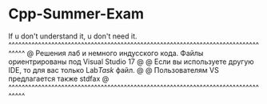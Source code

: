 # Cpp-Summer-Exam
If u don't understand it, u don't need it. 
^^^^^^^^^^^^^^^^^^^^^^^^^^^^^^^^^^^^^^^^^^^^^^^^^^^^^^^^^^^^^^^^^^^^^^^^^^^^^^^^^
@ Решения лаб и немного индусского кода. Файлы ориентрированы под Visual Studio 17 @
@ Если вы используете другую IDE, то для вас только Lab*Task* файл.                @
@ Пользователям VS предлагается также stdfax                                       @
^^^^^^^^^^^^^^^^^^^^^^^^^^^^^^^^^^^^^^^^^^^^^^^^^^^^^^^^^^^^^^^^^^^^^^^^^^^^^^^^^
